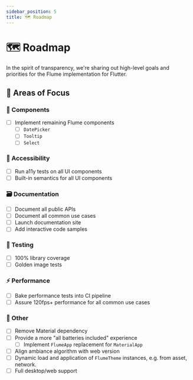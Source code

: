```yaml
---
sidebar_position: 5
title: 🗺️ Roadmap
---
```


# 🗺️ Roadmap

In the spirit of transparency, we're sharing out high-level goals and priorities for the Flume implementation for Flutter.

## 🔦 Areas of Focus

### 🧱 Components

- [ ] Implement remaining Flume components
  - [ ] `DatePicker`
  - [ ] `Tooltip`
  - [ ] `Select`

### 🔎 Accessibility

- [ ] Run a11y tests on all UI components
- [ ] Built-in semantics for all UI components

### 🗃️ Documentation

- [ ] Document all public APIs
- [ ] Document all common use cases
- [ ] Launch documentation site
- [ ] Add interactive code samples

### 🧪 Testing

- [ ] 100% library coverage
- [ ] Golden image tests

### ⚡️ Performance

- [ ] Bake performance tests into CI pipeline
- [ ] Assure 120fps+ performance for all common use cases

### 💅 Other

- [ ] Remove Material dependency
- [ ] Provide a more "all batteries included" experience
  - [ ] Implement `FlumeApp` replacement for `MaterialApp`
- [ ] Align ambiance algorithm with web version
- [ ] Dynamic load and application of `FlumeTheme` instances, e.g. from asset, network.
- [ ] Full desktop/web support
